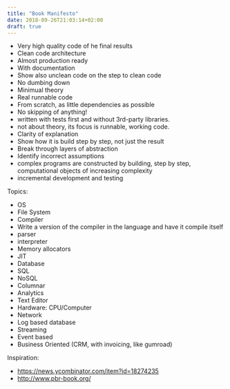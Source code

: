 ```yaml
---
title: "Book Manifesto"
date: 2018-09-26T21:03:14+02:00
draft: true
---
```


- Very high quality code of he final results
- Clean code architecture
- Almost production ready
- With documentation
- Show also unclean code on the step to clean code
- No dumbing down
- Minimual theory
- Real runnable code
- From scratch, as little dependencies as possible
- No skipping of anything!
- written with tests first and without 3rd-party libraries.
- not about theory, its focus is runnable, working code.
- Clarity of explanation
- Show how it is build step by step, not just the result
- Break through layers of abstraction
- Identify incorrect assumptions
- complex programs are constructed by building, step by step, computational objects of increasing complexity
- incremental development and testing

Topics:

- OS
- File System
- Compiler
- Write a version of the compiler in the language and have it compile itself
- parser
- interpreter
- Memory allocators
- JIT
- Database
- SQL
- NoSQL
- Columnar
- Analytics
- Text Editor
- Hardware: CPU/Computer
- Network
- Log based database
- Streaming
- Event based
- Business Oriented (CRM, with invoicing, like gumroad)

Inspiration:

- https://news.ycombinator.com/item?id=18274235
- http://www.pbr-book.org/
